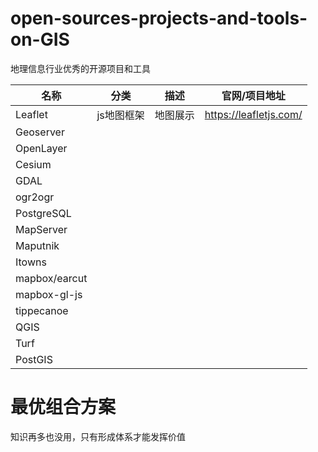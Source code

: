 # open-sources-projects-and-tools-on-GIS
地理信息行业优秀的开源项目和工具


|  名称   | 分类  | 描述 | 官网/项目地址 |
|  ----  | ----  | ---- | ---- |
|  Leaflet | js地图框架 | 地图展示 | https://leafletjs.com/ |
|  Geoserver |  |  |  | 
|  OpenLayer |  |  |  |
|  Cesium |  |  |  |
|  GDAL |  |  |  |
|  ogr2ogr |  |  |  |
|  PostgreSQL |  |  |  |
|  MapServer |  |  |  |
|  Maputnik |  |  |  |
|  Itowns |  |  |  |
|  mapbox/earcut |  |  |  |
|  mapbox-gl-js |  |  |  |
|  tippecanoe |  |  |  |
|  QGIS |  |  |  |
|  Turf |  |  |  |
|  PostGIS |  |  |  |



# 最优组合方案

知识再多也没用，只有形成体系才能发挥价值

